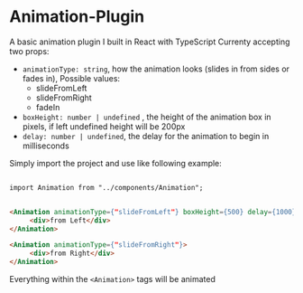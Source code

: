 # Animation-Plugin
A basic animation plugin I built in React with TypeScript
Currenty accepting two props:
  - ```animationType: string```, how the animation looks (slides in from sides or fades in), Possible values:
       -  slideFromLeft
       -  slideFromRight
       -  fadeIn
  - ```boxHeight: number | undefined``` , the height of the animation box in pixels, if left undefined height will be 200px
  - ```delay: number | undefined```, the delay for the animation to begin in milliseconds

Simply import the project and use like following example:

```html

import Animation from "../components/Animation";


<Animation animationType={"slideFromLeft"} boxHeight={500} delay={1000}>
     <div>from Left</div>
</Animation>

<Animation animationType={"slideFromRight"}>
     <div>from Right</div>
</Animation>

```
Everything within the ``` <Animation> ``` tags will be animated
